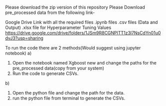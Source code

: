 Please download the zip version of this repository
Please Download pre_processed data from the following link- 

Google Drive Link with all the required files
.ipynb files
.csv files (Data and Output)
.xlsx file for Hyperparameter Tuning Values
https://drive.google.com/drive/folders/1JSm9R8CGNPlTT1z3l7NsCdYn01u0dvJ3?usp=sharing


To run the code there are 2 methods(Would suggest using jupyter notebook)
a)
1. Open the notebook named Xgboost new and change the paths for the pre_processed data(copy from your system)
2. Run the code to generate CSVs.

b)
1. Open the python file and change the path for the data.
2. run the python file from terminal to generate the CSVs.
